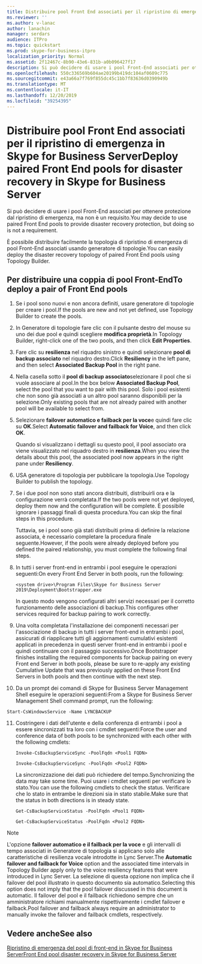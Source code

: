 ```yaml
---
title: Distribuire pool Front End associati per il ripristino di emergenza in Skype for Business Server
ms.reviewer: ''
ms.author: v-lanac
author: lanachin
manager: serdars
audience: ITPro
ms.topic: quickstart
ms.prod: skype-for-business-itpro
localization_priority: Normal
ms.assetid: 2f12467c-8b90-43e6-831b-a0b096427f17
description: Si può decidere di usare i pool Front-End associati per ottenere protezione dal ripristino di emergenza, ma non è un requisito.
ms.openlocfilehash: 550c336569b604ae20199b419dc104af0609c775
ms.sourcegitcommit: e43a66a7f769f855dc45c1bb7f83636d0390949b
ms.translationtype: MT
ms.contentlocale: it-IT
ms.lasthandoff: 12/20/2019
ms.locfileid: "39254395"
---
```

# <a name="deploy-paired-front-end-pools-for-disaster-recovery-in-skype-for-business-server"></a><span data-ttu-id="90938-103">Distribuire pool Front End associati per il ripristino di emergenza in Skype for Business Server</span><span class="sxs-lookup"><span data-stu-id="90938-103">Deploy paired Front End pools for disaster recovery in Skype for Business Server</span></span>
 
<span data-ttu-id="90938-104">Si può decidere di usare i pool Front-End associati per ottenere protezione dal ripristino di emergenza, ma non è un requisito.</span><span class="sxs-lookup"><span data-stu-id="90938-104">You may decide to use paired Front End pools to provide disaster recovery protection, but doing so is not a requirement.</span></span>
  
<span data-ttu-id="90938-105">È possibile distribuire facilmente la topologia di ripristino di emergenza di pool Front-End associati usando generatore di topologie.</span><span class="sxs-lookup"><span data-stu-id="90938-105">You can easily deploy the disaster recovery topology of paired Front End pools using Topology Builder.</span></span> 
  
## <a name="to-deploy-a-pair-of-front-end-pools"></a><span data-ttu-id="90938-106">Per distribuire una coppia di pool Front-End</span><span class="sxs-lookup"><span data-stu-id="90938-106">To deploy a pair of Front End pools</span></span>

1. <span data-ttu-id="90938-107">Se i pool sono nuovi e non ancora definiti, usare generatore di topologie per creare i pool.</span><span class="sxs-lookup"><span data-stu-id="90938-107">If the pools are new and not yet defined, use Topology Builder to create the pools.</span></span>
    
2. <span data-ttu-id="90938-108">In Generatore di topologie fare clic con il pulsante destro del mouse su uno dei due pool e quindi scegliere **modifica proprietà**.</span><span class="sxs-lookup"><span data-stu-id="90938-108">In Topology Builder, right-click one of the two pools, and then click **Edit Properties**.</span></span>
    
3. <span data-ttu-id="90938-109">Fare clic su **resilienza** nel riquadro sinistro e quindi selezionare **pool di backup associato** nel riquadro destro.</span><span class="sxs-lookup"><span data-stu-id="90938-109">Click **Resiliency** in the left pane, and then select **Associated Backup Pool** in the right pane.</span></span>
    
4. <span data-ttu-id="90938-110">Nella casella sotto il **pool di backup associato**selezionare il pool che si vuole associare al pool.</span><span class="sxs-lookup"><span data-stu-id="90938-110">In the box below **Associated Backup Pool**, select the pool that you want to pair with this pool.</span></span> <span data-ttu-id="90938-111">Solo i pool esistenti che non sono già associati a un altro pool saranno disponibili per la selezione.</span><span class="sxs-lookup"><span data-stu-id="90938-111">Only existing pools that are not already paired with another pool will be available to select from.</span></span>
    
5. <span data-ttu-id="90938-112">Selezionare **failover automatico e failback per la voce**e quindi fare clic su **OK**.</span><span class="sxs-lookup"><span data-stu-id="90938-112">Select **Automatic failover and failback for Voice**, and then click **OK**.</span></span>
    
    <span data-ttu-id="90938-113">Quando si visualizzano i dettagli su questo pool, il pool associato ora viene visualizzato nel riquadro destro in **resilienza**.</span><span class="sxs-lookup"><span data-stu-id="90938-113">When you view the details about this pool, the associated pool now appears in the right pane under **Resiliency**.</span></span> 
    
6. <span data-ttu-id="90938-114">USA generatore di topologia per pubblicare la topologia.</span><span class="sxs-lookup"><span data-stu-id="90938-114">Use Topology Builder to publish the topology.</span></span>
    
7. <span data-ttu-id="90938-115">Se i due pool non sono stati ancora distribuiti, distribuirli ora e la configurazione verrà completata.</span><span class="sxs-lookup"><span data-stu-id="90938-115">If the two pools were not yet deployed, deploy them now and the configuration will be complete.</span></span> <span data-ttu-id="90938-116">È possibile ignorare i passaggi finali di questa procedura.</span><span class="sxs-lookup"><span data-stu-id="90938-116">You can skip the final steps in this procedure.</span></span>
    
    <span data-ttu-id="90938-117">Tuttavia, se i pool sono già stati distribuiti prima di definire la relazione associata, è necessario completare la procedura finale seguente.</span><span class="sxs-lookup"><span data-stu-id="90938-117">However, if the pools were already deployed before you defined the paired relationship, you must complete the following final steps.</span></span>
    
8. <span data-ttu-id="90938-118">In tutti i server front-end in entrambi i pool eseguire le operazioni seguenti:</span><span class="sxs-lookup"><span data-stu-id="90938-118">On every Front End Server in both pools, run the following:</span></span>
    
   ```
   <system drive>\Program Files\Skype for Business Server 2019\Deployment\Bootstrapper.exe 
   ```

    <span data-ttu-id="90938-119">In questo modo vengono configurati altri servizi necessari per il corretto funzionamento delle associazioni di backup.</span><span class="sxs-lookup"><span data-stu-id="90938-119">This configures other services required for backup pairing to work correctly.</span></span>
    
9. <span data-ttu-id="90938-120">Una volta completata l'installazione dei componenti necessari per l'associazione di backup in tutti i server front-end in entrambi i pool, assicurati di riapplicare tutti gli aggiornamenti cumulativi esistenti applicati in precedenza in questi server front-end in entrambi i pool e quindi continuare con il passaggio successivo.</span><span class="sxs-lookup"><span data-stu-id="90938-120">Once Bootstrapper finishes installing the required components for backup pairing on every Front end Server in both pools, please be sure to re-apply any existing Cumulative Update that was previously applied on these Front End Servers in both pools and then continue with the next step.</span></span>

10. <span data-ttu-id="90938-121">Da un prompt dei comandi di Skype for Business Server Management Shell eseguire le operazioni seguenti:</span><span class="sxs-lookup"><span data-stu-id="90938-121">From a Skype for Business Server Management Shell command prompt, run the following:</span></span> 
    
   ```
   Start-CsWindowsService -Name LYNCBACKUP
   ```

11. <span data-ttu-id="90938-122">Costringere i dati dell'utente e della conferenza di entrambi i pool a essere sincronizzati tra loro con i cmdlet seguenti:</span><span class="sxs-lookup"><span data-stu-id="90938-122">Force the user and conference data of both pools to be synchronized with each other with the following cmdlets:</span></span>
    
    ```
    Invoke-CsBackupServiceSync -PoolFqdn <Pool1 FQDN>
    ```

    ```
    Invoke-CsBackupServiceSync -PoolFqdn <Pool2 FQDN>
    ```

    <span data-ttu-id="90938-123">La sincronizzazione dei dati può richiedere del tempo.</span><span class="sxs-lookup"><span data-stu-id="90938-123">Synchronizing the data may take some time.</span></span> <span data-ttu-id="90938-124">Puoi usare i cmdlet seguenti per verificare lo stato.</span><span class="sxs-lookup"><span data-stu-id="90938-124">You can use the following cmdlets to check the status.</span></span> <span data-ttu-id="90938-125">Verificare che lo stato in entrambe le direzioni sia in stato stabile.</span><span class="sxs-lookup"><span data-stu-id="90938-125">Make sure that the status in both directions is in steady state.</span></span>
    
    ```
    Get-CsBackupServiceStatus -PoolFqdn <Pool1 FQDN>
    ```

    ```
    Get-CsBackupServiceStatus -PoolFqdn <Pool2 FQDN>
    ```

> [!NOTE]
> <span data-ttu-id="90938-126">L'opzione **failover automatico e il failback per la voce** e gli intervalli di tempo associati in Generatore di topologia si applicano solo alle caratteristiche di resilienza vocale introdotte in Lync Server.</span><span class="sxs-lookup"><span data-stu-id="90938-126">The **Automatic failover and failback for Voice** option and the associated time intervals in Topology Builder apply only to the voice resiliency features that were introduced in Lync Server.</span></span> <span data-ttu-id="90938-127">La selezione di questa opzione non implica che il failover del pool illustrato in questo documento sia automatico.</span><span class="sxs-lookup"><span data-stu-id="90938-127">Selecting this option does not imply that the pool failover discussed in this document is automatic.</span></span> <span data-ttu-id="90938-128">Il failover del pool e il failback richiedono sempre che un amministratore richiami manualmente rispettivamente i cmdlet failover e failback.</span><span class="sxs-lookup"><span data-stu-id="90938-128">Pool failover and failback always require an administrator to manually invoke the failover and failback cmdlets, respectively.</span></span>
  
## <a name="see-also"></a><span data-ttu-id="90938-129">Vedere anche</span><span class="sxs-lookup"><span data-stu-id="90938-129">See also</span></span>

[<span data-ttu-id="90938-130">Ripristino di emergenza del pool di front-end in Skype for Business Server</span><span class="sxs-lookup"><span data-stu-id="90938-130">Front End pool disaster recovery in Skype for Business Server</span></span>](../../plan-your-deployment/high-availability-and-disaster-recovery/disaster-recovery.md)
